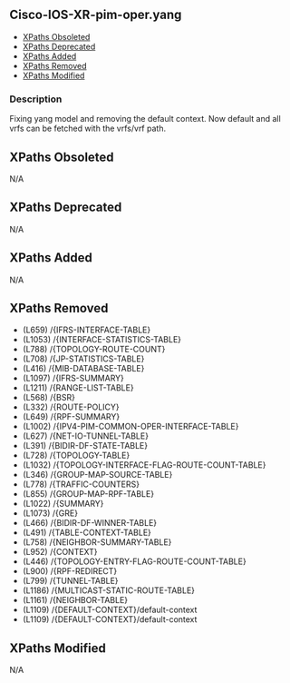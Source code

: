 ## Cisco-IOS-XR-pim-oper.yang

- [XPaths Obsoleted](#xpaths-obsoleted)
- [XPaths Deprecated](#xpaths-deprecated)
- [XPaths Added](#xpaths-added)
- [XPaths Removed](#xpaths-removed)
- [XPaths Modified](#xpaths-modified)

### Description

Fixing yang model and removing the default context. Now default and all vrfs can be fetched with the vrfs/vrf path.

## XPaths Obsoleted

N/A

## XPaths Deprecated

N/A

## XPaths Added

N/A

## XPaths Removed

- (L659)	/{IFRS-INTERFACE-TABLE}
- (L1053)	/{INTERFACE-STATISTICS-TABLE}
- (L788)	/{TOPOLOGY-ROUTE-COUNT}
- (L708)	/{JP-STATISTICS-TABLE}
- (L416)	/{MIB-DATABASE-TABLE}
- (L1097)	/{IFRS-SUMMARY}
- (L1211)	/{RANGE-LIST-TABLE}
- (L568)	/{BSR}
- (L332)	/{ROUTE-POLICY}
- (L649)	/{RPF-SUMMARY}
- (L1002)	/{IPV4-PIM-COMMON-OPER-INTERFACE-TABLE}
- (L627)	/{NET-IO-TUNNEL-TABLE}
- (L391)	/{BIDIR-DF-STATE-TABLE}
- (L728)	/{TOPOLOGY-TABLE}
- (L1032)	/{TOPOLOGY-INTERFACE-FLAG-ROUTE-COUNT-TABLE}
- (L346)	/{GROUP-MAP-SOURCE-TABLE}
- (L778)	/{TRAFFIC-COUNTERS}
- (L855)	/{GROUP-MAP-RPF-TABLE}
- (L1022)	/{SUMMARY}
- (L1073)	/{GRE}
- (L466)	/{BIDIR-DF-WINNER-TABLE}
- (L491)	/{TABLE-CONTEXT-TABLE}
- (L758)	/{NEIGHBOR-SUMMARY-TABLE}
- (L952)	/{CONTEXT}
- (L446)	/{TOPOLOGY-ENTRY-FLAG-ROUTE-COUNT-TABLE}
- (L900)	/{RPF-REDIRECT}
- (L799)	/{TUNNEL-TABLE}
- (L1186)	/{MULTICAST-STATIC-ROUTE-TABLE}
- (L1161)	/{NEIGHBOR-TABLE}
- (L1109)	/{DEFAULT-CONTEXT}/default-context
- (L1109)	/{DEFAULT-CONTEXT}/default-context

## XPaths Modified

N/A


